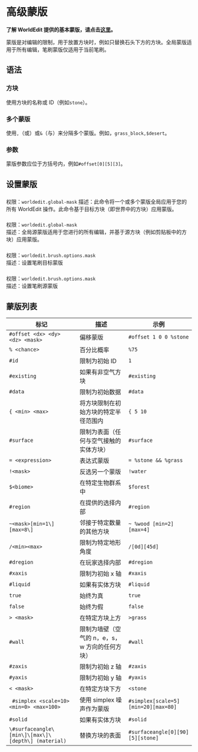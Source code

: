 # 高级蒙版

**了解 WorldEdit 提供的基本蒙版，请点击[这里](./8.mask1.md)。**

蒙版是对编辑的限制，用于放置方块时，例如只替换石头下方的方块。全局蒙版适用于所有编辑，笔刷蒙版仅适用于当前笔刷。

## 语法

### 方块

使用方块的名称或 ID（例如`stone`）。

### 多个蒙版

使用`,`（或）或`&`（与）来分隔多个蒙版。例如，`grass_block,$desert`。

### 参数

蒙版参数应位于方括号内，例如`#offset[0][5][3]`。

## 设置蒙版

###

权限：`worldedit.global-mask` 描述：此命令将一个或多个蒙版全局应用于您的所有 WorldEdit 操作。此命令基于目标方块（即世界中的方块）应用蒙版。

###

权限：`worldedit.global-mask`  
描述：全局源蒙版适用于您进行的所有编辑，并基于源方块（例如剪贴板中的方块）应用蒙版。

###

权限：`worldedit.brush.options.mask`  
描述：设置笔刷目标蒙版

###

权限：`worldedit.brush.options.mask`  
描述：设置笔刷源蒙版

## 蒙版列表

| 标记                                                | 描述                                           | 示例                                |
| --------------------------------------------------- | ---------------------------------------------- | ----------------------------------- |
| `#offset <dx> <dy> <dz> <mask>`                     | 偏移蒙版                                       | `#offset 1 0 0 %stone`              |
| `% <chance>`                                        | 百分比概率                                     | `%75`                               |
| `#id          `                                     | 限制为初始 ID                                  | `1`                                 |
| `#existing          `                               | 如果有非空气方块                               | `#existing`                         |
| `#data             `                                | 限制为初始数据                                 | `#data`                             |
| `{ <min> <max>   `                                  | 将方块限制在初始方块的特定半径范围内           | `{ 5 10`                            |
| `#surface         `                                 | 限制为表面（任何与空气接触的实体方块）         | `#surface`                          |
| `= <expression>   `                                 | 表达式蒙版                                     | `= %stone && %grass`                |
| `!<mask>     `                                      | 反选另一个蒙版                                 | `!water`                            |
| `$<biome>      `                                    | 在特定生物群系中                               | `$forest`                           |
| `#region               `                            | 在提供的选择内部                               | `#region`                           |
| `~<mask>[min=1\][max=8\]     `                      | 邻接于特定数量的其他方块                       | `~ %wood [min=2] [max=4]`           |
| `/<min><max>         `                              | 限制为特定地形角度                             | `/[0d][45d]`                        |
| `#dregion         `                                 | 在玩家选择内部                                 | `#dregion`                          |
| `#xaxis           `                                 | 限制为初始 x 轴                                | `#xaxis`                            |
| `#liquid           `                                | 如果有实体方块                                 | `#liquid`                           |
| `true              `                                | 始终为真                                       | `true`                              |
| `false           `                                  | 始终为假                                       | `false`                             |
| `> <mask>     `                                     | 在特定方块上方                                 | `>grass`                            |
| `#wall          `                                   | 限制为墙壁（空气的 n，e，s，w 方向的任何方块） | `#wall`                             |
| `#zaxis           `                                 | 限制为初始 z 轴                                | `#zaxis`                            |
| `#yaxis      `                                      | 限制为初始 y 轴                                | `#yaxis`                            |
| `< <mask>  `                                        | 在特定方块下方                                 | `<stone`                            |
| ` #simplex <scale=10> <min=0> <max=100>`            | 使用 simplex 噪声作为蒙版                      | `#simplex[scale=5][min=20][max=80]` |
| `#solid  `                                          | 如果有实体方块                                 | `#solid`                            |
| `\#surfaceangle\[min\]\[max\]\[depth\] (material) ` | 替换方块的表面                                 | `#surfaceangle[0][90][5][stone]`    |
